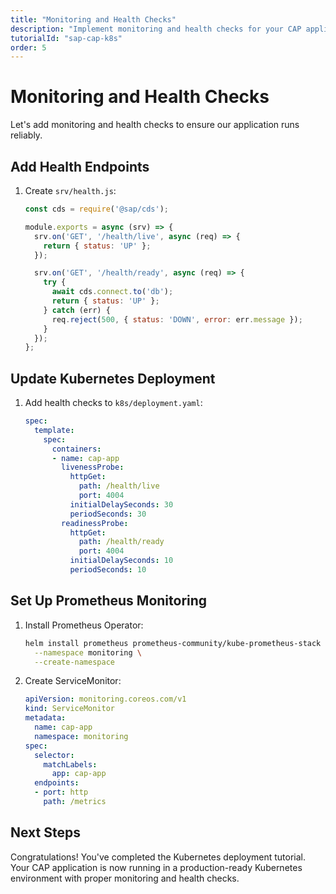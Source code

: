 ```yaml
---
title: "Monitoring and Health Checks"
description: "Implement monitoring and health checks for your CAP application in Kubernetes"
tutorialId: "sap-cap-k8s"
order: 5
---
```


# Monitoring and Health Checks

Let's add monitoring and health checks to ensure our application runs reliably.

## Add Health Endpoints

1. Create `srv/health.js`:
   ```javascript
   const cds = require('@sap/cds');

   module.exports = async (srv) => {
     srv.on('GET', '/health/live', async (req) => {
       return { status: 'UP' };
     });

     srv.on('GET', '/health/ready', async (req) => {
       try {
         await cds.connect.to('db');
         return { status: 'UP' };
       } catch (err) {
         req.reject(500, { status: 'DOWN', error: err.message });
       }
     });
   };
   ```

## Update Kubernetes Deployment

1. Add health checks to `k8s/deployment.yaml`:
   ```yaml
   spec:
     template:
       spec:
         containers:
         - name: cap-app
           livenessProbe:
             httpGet:
               path: /health/live
               port: 4004
             initialDelaySeconds: 30
             periodSeconds: 30
           readinessProbe:
             httpGet:
               path: /health/ready
               port: 4004
             initialDelaySeconds: 10
             periodSeconds: 10
   ```

## Set Up Prometheus Monitoring

1. Install Prometheus Operator:
   ```bash
   helm install prometheus prometheus-community/kube-prometheus-stack \
     --namespace monitoring \
     --create-namespace
   ```

2. Create ServiceMonitor:
   ```yaml
   apiVersion: monitoring.coreos.com/v1
   kind: ServiceMonitor
   metadata:
     name: cap-app
     namespace: monitoring
   spec:
     selector:
       matchLabels:
         app: cap-app
     endpoints:
     - port: http
       path: /metrics
   ```

## Next Steps

Congratulations! You've completed the Kubernetes deployment tutorial. Your CAP application is now running in a production-ready Kubernetes environment with proper monitoring and health checks.